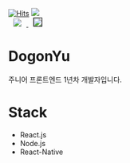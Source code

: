 [![Hits](https://hits.seeyoufarm.com/api/count/incr/badge.svg?url=https%3A%2F%2Fgithub.com%2FDogonYu&count_bg=%23979898&title_bg=%23A2ED8D&icon=leaflet.svg&icon_color=%23229C4D&title=hits&edge_flat=false)](https://hits.seeyoufarm.com)
![](https://img.shields.io/github/followers/DogonYu?style=social)<br>
<a href="https://instagram.com/ddo9on">
    <img
        src="http://img.shields.io/badge/-Instagram-gray?style=for-the-badge&logo=Instagram&link=https://instagram.com/ddo9on/"
        style="height : auto; margin-left : 10px; margin-right : 10px;"/>
</a>
<a href="https://fb.com/ddo9on">
    <img
        src="http://img.shields.io/badge/-Facebook-white?style=for-the-badge&logo=Facebook&link=https://fb.com/ddo9on/"
        style="height : auto; margin-left : 10px; margin-right : 10px; border: 1px solid black;"/>
</a>

# DogonYu

주니어 프론트엔드 1년차 개발자입니다.

# Stack

* React.js
* Node.js
* React-Native
